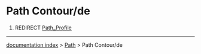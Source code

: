 # Path Contour/de
1.  REDIRECT [Path\_Profile](Path_Profile.md)

---
[documentation index](../README.md) > [Path](Path_Workbench.md) > Path Contour/de
